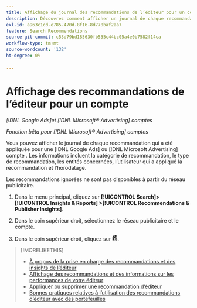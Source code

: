 ```yaml
---
title: Affichage du journal des recommandations de l’éditeur pour un compte
description: Découvrez comment afficher un journal de chaque recommandation qui a été appliquée pour une [!DNL Google Ads] ou [!DNL Microsoft Advertising] compte .
exl-id: a963c1cd-e785-470d-8f16-8d770baf2aa7
feature: Search Recommendations
source-git-commit: c53d79bd185630fb535c44bc05a4e0b7582f14ca
workflow-type: tm+mt
source-wordcount: '132'
ht-degree: 0%

---
```


# Affichage des recommandations de l’éditeur pour un compte

*[!DNL Google Ads]et [!DNL Microsoft® Advertising] comptes*

*Fonction bêta pour [!DNL Microsoft® Advertising] comptes*

Vous pouvez afficher le journal de chaque recommandation qui a été appliquée pour une [!DNL Google Ads] ou [!DNL Microsoft Advertising] compte . Les informations incluent la catégorie de recommandation, le type de recommandation, les entités concernées, l’utilisateur qui a appliqué la recommandation et l’horodatage.

Les recommandations ignorées ne sont pas disponibles à partir du réseau publicitaire.

1. Dans le menu principal, cliquez sur **[!UICONTROL Search]> [!UICONTROL Insights & Reports] >[!UICONTROL Recommendations & Publisher Insights]**.

1. Dans le coin supérieur droit, sélectionnez le réseau publicitaire et le compte.

1. Dans le coin supérieur droit, cliquez sur ![Journaux des recommandations](/help/search-social-commerce/assets/recommendations-log-view.png "Journaux des recommandations").

>[!MORELIKETHIS]
>
>* [À propos de la prise en charge des recommandations et des insights de l’éditeur](recommendation-support.md)
>* [Affichage des recommandations et des informations sur les performances de votre éditeur](recommendation-view.md)
>* [Appliquer ou supprimer une recommandation d’éditeur](recommendation-apply-dismiss.md)
>* [Bonnes pratiques relatives à l’utilisation des recommandations d’éditeur avec des portefeuilles](recommendation-best-practices.md)
